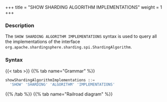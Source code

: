 +++
title = "SHOW SHARDING ALGORITHM IMPLEMENTATIONS"
weight = 1
+++

### Description

The `SHOW SHARDING ALGORITHM IMPLEMENTATIONS` syntax is used to query all the implementations of the interface `org.apache.shardingsphere.sharding.spi.ShardingAlgorithm`.

### Syntax

{{< tabs >}}
{{% tab name="Grammar" %}}
```sql
showShardingAlgorithmImplementations ::=
  'SHOW' 'SHARDING' 'ALGORITHM' 'IMPLEMENTATIONS'
```
{{% /tab %}}
{{% tab name="Railroad diagram" %}}
<iframe frameborder="0" name="diagram" id="diagram" width="100%" height="100%"></iframe>
{{% /tab %}}
{{< /tabs >}}

### Return Value Description

| Columns      | Description  |
|--------------|--------------|
| type         | type         |
| type_aliases | type aliases |
| description  | description  |

### Example

- Query all the implementations for `org.apache.shardingsphere.sharding.spi.ShardingAlgorithm` interface

```sql
SHOW SHARDING ALGORITHM IMPLEMENTATIONS
```

```sql
SHOW SHARDING ALGORITHM IMPLEMENTATIONS;
+----------------+--------------+-------------+
| type           | type_aliases | description |
+----------------+--------------+-------------+
| MOD            |              |             |
| HASH_MOD       |              |             |
| VOLUME_RANGE   |              |             |
| BOUNDARY_RANGE |              |             |
| AUTO_INTERVAL  |              |             |
| INTERVAL       |              |             |
| CLASS_BASED    |              |             |
| INLINE         |              |             |
| COMPLEX_INLINE |              |             |
| HINT_INLINE    |              |             |
+----------------+--------------+-------------+
10 rows in set (0.27 sec)
```

### Reserved word

`SHOW`, `SHARDING`, `ALGORITHM`, `IMPLEMENTATIONS`

### Related links

- [Reserved word](/en/user-manual/shardingsphere-proxy/distsql/syntax/reserved-word/)

